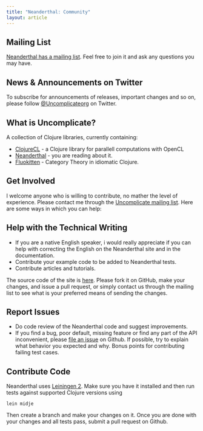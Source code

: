 ```yaml
---
title: "Neanderthal: Community"
layout: article
---
```


## Mailing List

[Neanderthal has a mailing list](https://groups.google.com/forum/#!forum/uncomplicate). Feel free to join it and ask any questions you may have.

## News & Announcements on Twitter

To subscribe for announcements of releases, important changes and so on, please follow [@Uncomplicateorg](https://twitter.com/#!/uncomplicateorg) on Twitter.

## What is Uncomplicate?

A collection of Clojure libraries, currently containing:

* [ClojureCL](http://clojurecl.uncomplicate.org) - a Clojure library for parallell computations with OpenCL
* [Neanderthal](http://neanderthal.uncomplicate.org) - you are reading about it.
* [Fluokitten](http://fluokitten.uncomplicate.org) - Category Theory in idiomatic Clojure.

## Get Involved

I welcome anyone who is willing to contribute, no mather the level of experience. Please contact me through the [Uncomplicate mailing list](https://groups.google.com/forum/#!forum/uncomplicate).
Here are some ways in which you can help:

## Help with the Technical Writing

* If you are a native English speaker, i would really appreciate if you can help with correcting the English on the Neanderthal site and in the  documentation.
* Contribute your example code to be added to Neanderthal tests.
* Contribute articles and tutorials.

The source code of the site is [here](https://github.com/uncomplicate/neanderthal/tree/gh-pages). Please fork it on GitHub, make your changes, and issue a pull request, or simply contact us through the mailing list to see what is your preferred means of sending the changes.

## Report Issues

* Do code review of the Neanderthal code and suggest improvements.
* If you find a bug, poor default, missing feature or find any part of the API inconvenient, please [file an issue](https://github.com/uncomplicate/neanderthal/issues) on Github.
If possible, try to explain what behavior you expected and why. Bonus points for contributing failing test cases.

## Contribute Code

Neanderthal uses [Leiningen 2](https://github.com/technomancy/leiningen/blob/master/doc/TUTORIAL.md). Make sure you have it installed and then run tests against supported Clojure versions using

    lein midje

Then create a branch and make your changes on it. Once you are done with your changes and all tests pass, submit a pull request on Github.
